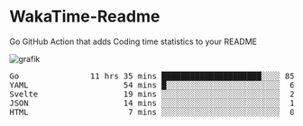 # WakaTime-Readme

Go GitHub Action that adds Coding time statistics to your README 

![grafik](https://user-images.githubusercontent.com/95316598/205391772-e35cd801-f01f-4447-b9c5-904d6f0c8e7d.png)

<!--WakaTime-Start-->
<pre>Go               11 hrs 35 mins █████████████████████░░░░ 85.44 %</br>YAML                    54 mins █░░░░░░░░░░░░░░░░░░░░░░░░  6.71 %</br>Svelte                  19 mins ░░░░░░░░░░░░░░░░░░░░░░░░░  2.44 %</br>JSON                    14 mins ░░░░░░░░░░░░░░░░░░░░░░░░░  1.74 %</br>HTML                     7 mins ░░░░░░░░░░░░░░░░░░░░░░░░░  0.93 %</br></pre>
<!--WakaTime-End-->
